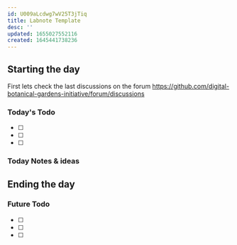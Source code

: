 ```yaml
---
id: U009aLcdwg7wV25T3jTiq
title: Labnote Template
desc: ''
updated: 1655027552116
created: 1645441738236
---
```


## Starting the day

First lets check the last discussions on the forum https://github.com/digital-botanical-gardens-initiative/forum/discussions

### Today's Todo 

- [ ] 
- [ ] 
- [ ] 

### Today Notes & ideas




## Ending the day

### Future Todo

- [ ] 
- [ ] 
- [ ] 
